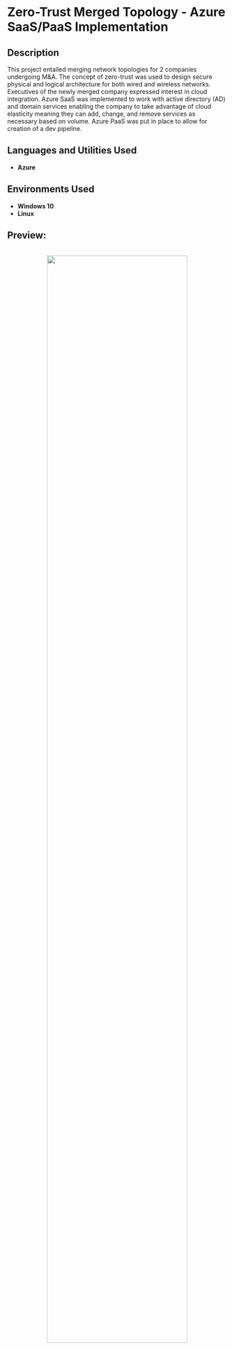 <h1>Zero-Trust Merged Topology - Azure SaaS/PaaS Implementation </h1>

<h2>Description</h2>
This project entailed merging network topologies for 2 companies undergoing M&A. The concept of zero-trust was used to design secure physical and logical architecture for both wired and wireless networks. Executives of the newly merged company expressed interest in cloud integration. Azure SaaS was implemented to work with active directory (AD) and domain services enabling the company to take advantage of cloud elasticity meaning they can add, change, and remove services as necessary based on volume. Azure PaaS was put in place to allow for creation of a dev pipeline. 
<br />


<h2>Languages and Utilities Used</h2>

- <b>Azure</b> 

<h2>Environments Used </h2>

- <b>Windows 10</b>
- <b>Linux</b>

<h2>Preview:</h2>

<p align="center">
<br/>
<img src="https://i.imgur.com/4acnU6x.png" height="80%" width="80%" alt=""/>
<br />
<br />



</p>

<!--
 ```diff
- text in red
+ text in green
! text in orange
# text in gray
@@ text in purple (and bold)@@
```
--!>


